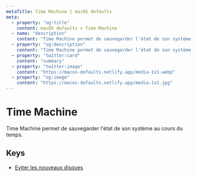 ```yaml
---
metaTitle: Time Machine | macOS defaults
meta:
  - property: "og:title"
    content: macOS defaults > Time Machine
  - name: "description"
    content: "Time Machine permet de sauvegarder l'état de son système au cours du temps."
  - property: "og:description"
    content: "Time Machine permet de sauvegarder l'état de son système au cours du temps."
  - property: "twitter:card"
    content: "summary"
  - property: "twitter:image"
    content: "https://macos-defaults.netlify.app/media-1x1.webp"
  - property: "og:image"
    content: "https://macos-defaults.netlify.app/media-1x1.jpg"
---
```

# Time Machine

Time Machine permet de sauvegarder l'état de son système au cours du temps.

## Keys

- [Eviter les nouveaux disques](./donotoffernewdisksforbackup.html)
